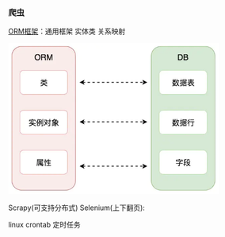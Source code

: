 ### 爬虫

[ORM框架](https://www.jianshu.com/p/191a606f1238)：通用框架 实体类 关系映射 

<img src="https://raw.githubusercontent.com/gutianyi/image/master/img/20200822202050.png" style="zoom: 67%;" />

Scrapy(可支持分布式)  Selenium(上下翻页):

linux crontab 定时任务

